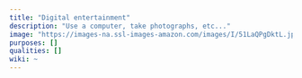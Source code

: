 ```yaml
---
title: "Digital entertainment"
description: "Use a computer, take photographs, etc..."
image: "https://images-na.ssl-images-amazon.com/images/I/51LaQPgDktL.jpg"
purposes: []
qualities: []
wiki: ~
---
```

